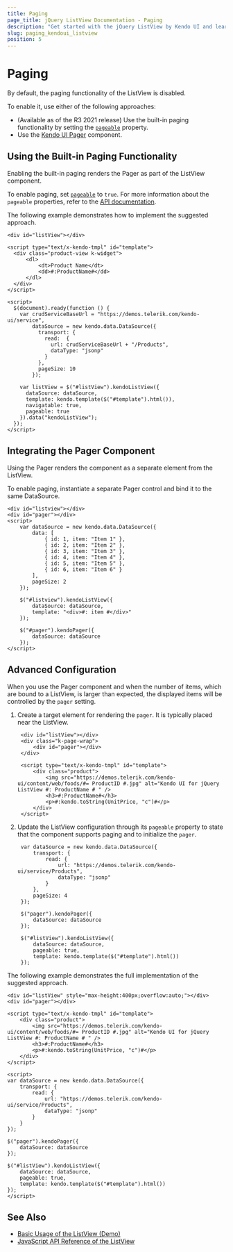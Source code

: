 ```yaml
---
title: Paging
page_title: jQuery ListView Documentation - Paging
description: "Get started with the jQuery ListView by Kendo UI and learn how to implement a separate pager and split its content into pages."
slug: paging_kendoui_listview
position: 5
---
```


# Paging

By default, the paging functionality of the ListView is disabled.

To enable it, use either of the following approaches:

* (Available as of the R3 2021 release) Use the built-in paging functionality by setting the [`pageable`](/api/javascript/ui/listview/configuration/pageable) property.
* Use the [Kendo UI Pager](/controls/data-management/pager/overview) component.

## Using the Built-in Paging Functionality

Enabling the built-in paging renders the Pager as part of the ListView component.

To enable paging, set [`pageable`](/api/javascript/ui/listview/configuration/pageable) to `true`. For more information about the `pageable` properties, refer to the [API documentation](/api/javascript/ui/listview/configuration/pageable#related-properties).

The following example demonstrates how to implement the suggested approach.

```dojo
<div id="listView"></div>

<script type="text/x-kendo-tmpl" id="template">
  <div class="product-view k-widget">
      <dl>
          <dt>Product Name</dt>
          <dd>#:ProductName#</dd>
      </dl>
  </div>
</script>

<script>
  $(document).ready(function () {
    var crudServiceBaseUrl = "https://demos.telerik.com/kendo-ui/service",
        dataSource = new kendo.data.DataSource({
          transport: {
            read:  {
              url: crudServiceBaseUrl + "/Products",
              dataType: "jsonp"
            }
          },
          pageSize: 10
        });

    var listView = $("#listView").kendoListView({
      dataSource: dataSource,
      template: kendo.template($("#template").html()),
      navigatable: true,
      pageable: true
    }).data("kendoListView");
  });
</script>
```

## Integrating the Pager Component

Using the Pager renders the component as a separate element from the ListView.

To enable paging, instantiate a separate Pager control and bind it to the same DataSource.

    <div id="listview"></div>
    <div id="pager"></div>
    <script>
        var dataSource = new kendo.data.DataSource({
            data: [
                { id: 1, item: "Item 1" },
                { id: 2, item: "Item 2" },
                { id: 3, item: "Item 3" },
                { id: 4, item: "Item 4" },
                { id: 5, item: "Item 5" },
                { id: 6, item: "Item 6" }
            ],
            pageSize: 2
        });

        $("#listview").kendoListView({
            dataSource: dataSource,
            template: "<div>#: item #</div>"
        });

        $("#pager").kendoPager({
            dataSource: dataSource
        });
    </script>

## Advanced Configuration

When you use the Pager component and when the number of items, which are bound to a ListView, is larger than expected, the displayed items will be controlled by the `pager` setting.

1. Create a target element for rendering the `pager`. It is typically placed near the ListView.

        <div id="listView"></div>
        <div class="k-page-wrap">
            <div id="pager"></div>
        </div>

        <script type="text/x-kendo-tmpl" id="template">
            <div class="product">
                <img src="https://demos.telerik.com/kendo-ui/content/web/foods/#= ProductID #.jpg" alt="Kendo UI for jQuery ListView #: ProductName # " />
                <h3>#:ProductName#</h3>
                <p>#:kendo.toString(UnitPrice, "c")#</p>
            </div>
        </script>

1. Update the ListView configuration through its `pageable` property to state that the component supports paging and to initialize the `pager`.

        var dataSource = new kendo.data.DataSource({
            transport: {
                read: {
                    url: "https://demos.telerik.com/kendo-ui/service/Products",
                    dataType: "jsonp"
                }
            },
            pageSize: 4
        });

        $("pager").kendoPager({
            dataSource: dataSource
        });

        $("#listView").kendoListView({
            dataSource: dataSource,
            pageable: true,
            template: kendo.template($("#template").html())
        });

The following example demonstrates the full implementation of the suggested approach.

```dojo
<div id="listView" style="max-height:400px;overflow:auto;"></div>
<div id="pager"></div>

<script type="text/x-kendo-tmpl" id="template">
    <div class="product">
        <img src="https://demos.telerik.com/kendo-ui/content/web/foods/#= ProductID #.jpg" alt="Kendo UI for jQuery ListView #: ProductName # " />
        <h3>#:ProductName#</h3>
        <p>#:kendo.toString(UnitPrice, "c")#</p>
    </div>
</script>

<script>
var dataSource = new kendo.data.DataSource({
    transport: {
        read: {
            url: "https://demos.telerik.com/kendo-ui/service/Products",
            dataType: "jsonp"
        }
    }
});

$("pager").kendoPager({
    dataSource: dataSource
});

$("#listView").kendoListView({
    dataSource: dataSource,
    pageable: true,
    template: kendo.template($("#template").html())
});
</script>

```

## See Also

* [Basic Usage of the ListView (Demo)](https://demos.telerik.com/kendo-ui/listview/index)
* [JavaScript API Reference of the ListView](/api/javascript/ui/listview)
